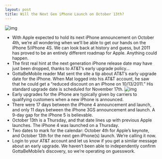 ```yaml
---
layout: post
title: Will the Next Gen iPhone Launch on October 13th?
---
```

![img](http://media.idownloadblog.com/wp-content/uploads/2011/09/Screen-Shot-2011-09-22-at-11.40.10-AM-e1316706096905.png)
* With Apple expected to hold its next iPhone announcement on October 4th, we’re all wondering when we’ll be able to get our hands on the iPhone 5/iPhone 4S. We can look back at history and guess, but 2011 has proved to be an entirely different roadmap for Apple. Anything could happen.
* The first real hint at the next generation iPhone release date may have just been dropped, thanks to AT&T’s early upgrade policy…
* GottaBeMobile reader Mat sent the site a tip about AT&T’s early upgrade date for the iPhone. When Mat logged into his AT&T account, he saw that he could get a “reduced discount on an iPhone on 10/13/2011.” His standard upgrade date is scheduled for November 17th.
![img](http://media.idownloadblog.com/wp-content/uploads/2011/09/iPhone-5-Release-Date-on-ATT-625x266-e1316706289842.jpeg)
* Early upgrades for the iPhone are typically given by carriers to qualifying customers when a new iPhone is announced.
* There were 17 days between the iPhone 4 announcement and launch, and only 11 days between the iPhone 3GS announcement and launch. A 9-day gap for the iPhone 5 is believable.
* October 13th is a Thursday, and that date lines up with previous Apple launches. The iPhone 4 was launched on a Thursday.
* Two dates to mark for the calendar: October 4th for Apple’s keynote, and October 13th for the next gen iPhone(s) launch. We’re calling it now.
* Login to your AT&T account and let us know if you get a similar message about an early upgrade. We haven’t been able to independently confirm GottaBeMobile’s discovery, so we’re operating on guesswork.

